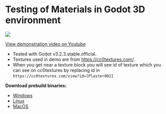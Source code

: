 # Testing of Materials in Godot 3D environment


![](https://i9.ytimg.com/vi_webp/vLsxrd7yj-U/mqdefault.webp?time=1614139800000&sqp=CJij14EG&rs=AOn4CLC_SL99BRq_ZO1Z6ZUjlM56Kt0jnw)

[View demonstration video on Youtube](https://www.youtube.com/watch?v=vLsxrd7yj-U)

- Tested with Godot v3.2.3.stable.official.
- Textures used in demo are from https://cc0textures.com/.
- When you get near a texture block you will see id of texture which you can see on cc0textures by replacing id in `https://cc0textures.com/view?id=[Plaster002]`


**Download prebuild binaries:**
 - [Windows](https://drive.google.com/uc?export=download&confirm=1lHg&id=1WkxbuigbtiDN2ttngAnxFK6mD5fDmE4L)
 - [Linux](https://drive.google.com/uc?export=download&confirm=cLIH&id=1Z6F-bytZMHf94nXcFVyDFJ1GQuCa18CZ)
 - [MacOS](https://drive.google.com/uc?export=download&confirm=K_xp&id=1YNn9xwByGihy8nkrXBXLNhbnlW378qu-)
 
